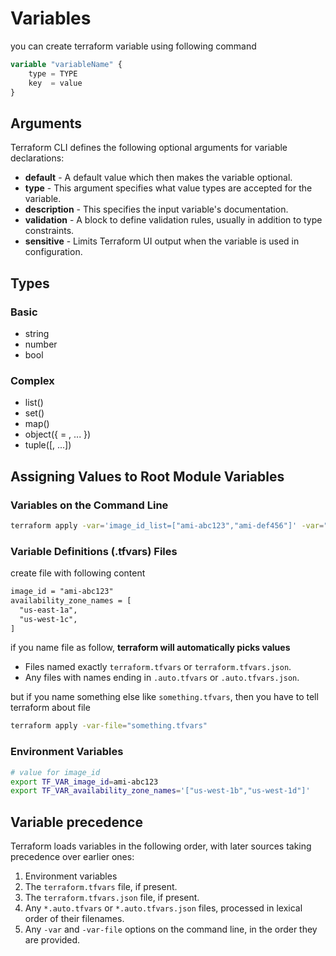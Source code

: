 # Variables

you can create terraform variable using following command

```tf
variable "variableName" {
	type = TYPE
	key  = value
}
```

## Arguments

Terraform CLI defines the following optional arguments for variable declarations:

- **default** - A default value which then makes the variable optional.
- **type** - This argument specifies what value types are accepted for the variable.
- **description** - This specifies the input variable's documentation.
- **validation** - A block to define validation rules, usually in addition to type constraints.
- **sensitive** - Limits Terraform UI output when the variable is used in configuration.

## Types

### Basic

- string
- number
- bool

### Complex

- list(<TYPE>)
- set(<TYPE>)
- map(<TYPE>)
- object({<ATTR NAME> = <TYPE>, ... })
- tuple([<TYPE>, ...]) 

## Assigning Values to Root Module Variables 

### Variables on the Command Line

```sh
terraform apply -var='image_id_list=["ami-abc123","ami-def456"]' -var="instance_type=t2.micro"
```

### Variable Definitions (.tfvars) Files

create file with following content

```txt
image_id = "ami-abc123"
availability_zone_names = [
  "us-east-1a",
  "us-west-1c",
]
```

if you name file as follow, **terraform will automatically picks values**

- Files named exactly `terraform.tfvars` or `terraform.tfvars.json`.
- Any files with names ending in `.auto.tfvars` or `.auto.tfvars.json`.

but if you name something else like `something.tfvars`, then you have to tell terraform about file

```sh
terraform apply -var-file="something.tfvars"
```

### Environment Variables

```sh
# value for image_id
export TF_VAR_image_id=ami-abc123
export TF_VAR_availability_zone_names='["us-west-1b","us-west-1d"]'
```

## Variable precedence

Terraform loads variables in the following order, with later sources taking precedence over earlier ones:

1. Environment variables
2. The `terraform.tfvars` file, if present.
3. The `terraform.tfvars.json` file, if present.
4. Any `*.auto.tfvars` or `*.auto.tfvars.json` files, processed in lexical order of their filenames.
5. Any `-var` and `-var-file` options on the command line, in the order they are provided.
